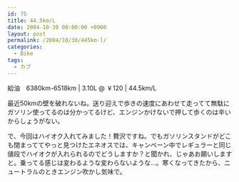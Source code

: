 ```yaml
---
id: 75
title: 44.5km/L
date: 2004-10-30 00:00:00 +0900
layout: post
permalink: /2004/10/30/445km-l/
categories:
  - Bike
tags:
  - カブ
---
```

給油　6380km-6518km | 3.10L @ ￥120 | 44.5km/L
  
最近50kmの壁を破れないね。送り迎えで歩きの速度にあわせて走ってて無駄にガソリン使ってるのは分かってるけど、エンジンかけないで押して歩くのは辛いからしょうがない。
  
で、今回はハイオク入れてみました！贅沢ですね。でもガソリンスタンドがどこも閉まっててやっと見つけたエネオスでは、キャンペーン中でレギュラーと同じ値段でハイオクが入れられるのでどうしますか？と聞かれ、じゃあお願いしますと。乗ってる感じは変わるような変わらないような…。寒くなってきたから、ニュートラルのときエンジン吹かし気味で。
